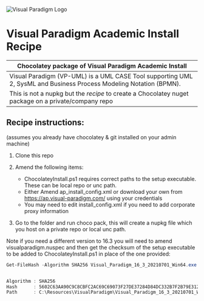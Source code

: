 ![Visual Paradigm Logo](https://cdn.rawgit.com/gsmitheidw/visualparadigm-ce/8df28b64/visualparadigm-icon.png "Visual Paradigm")
# Visual Paradigm Academic Install Recipe

| Chocolatey package of Visual Paradigm Academic Install |
| ------------------------------------------------------- |
| Visual Paradigm (VP-UML) is a UML CASE Tool supporting UML 2, SysML and Business Process Modeling Notation (BPMN). |
| This is not a nupkg but the *recipe* to create a Chocolatey nuget package on a private/company repo |
 

## Recipe instructions: 
(assumes you already have chocolatey & git installed on your admin machine) <br>
 1. Clone this repo  <br>
 2. Amend the following items: <br>

	* ChocolateyInstall.ps1 requires correct paths to the setup executable. These can be local repo or unc path. <br>
	* Either Amend ap_install_config.xml or download your own from https://ap.visual-paradigm.com/ using your credentials <br> 
 	* You may need to edit install_config.xml if you need to add corporate proxy information <br>  
 3. Go to the folder and run choco pack, this will create a nupkg file which you host on a private repo or local unc path. 

Note if you need a different version to 16.3 you will need to amend visualparadigm.nuspec and then get the checksum of the setup executable to be added to  ChocolateyInstall.ps1 in place of the one provided:

```powershell
Get-FileHash -Algorithm SHA256 Visual_Paradigm_16_3_20210701_Win64.exe | fl


Algorithm : SHA256
Hash      : 5602C63AA90C9C8CBFC2AC69C69073F27DE37284D84DC332B7F2B79E31279BE2
Path      : C:\Resources\VisualParadigm\Visual_Paradigm_16_3_20210701_Win64.exe 
```

